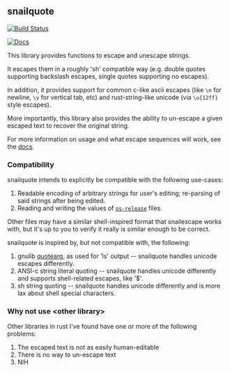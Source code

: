 ## snailquote

[![Build Status](https://travis-ci.org/euank/snailquote.svg?branch=master)](https://travis-ci.org/euank/snailquote)

[![Docs](https://docs.rs/snailquote/badge.svg)](https://docs.rs/snailquote)

This library provides functions to escape and unescape strings.

It escapes them in a roughly 'sh' compatible way (e.g. double quotes supporting
backslash escapes, single quotes supporting no escapes).

In addition, it provides support for common c-like ascii escapes (like `\n` for
newline, `\v` for vertical tab, etc) and rust-string-like unicode (via
`\u{12ff}` style escapes).

More importantly, this library also provides the ability to un-escape a given
escaped text to recover the original string.

For more information on usage and what escape sequences will work, see the [docs](https://docs.rs/snailquote).

### Compatibility

snailquote intends to explicitly be compatible with the following use-cases:

1. Readable encoding of arbitrary strings for user's editing; re-parsing of
   said strings after being edited.
1. Reading and writing the values of [`os-release`](https://www.freedesktop.org/software/systemd/man/os-release.html) files.

Other files may have a similar shell-inspired format that snailescape works with, but it's up to you to verify it really is similar enough to be correct.

snailquote is inspired by, but not compatible with, the following:

1. gnulib [quotearg](https://www.gnu.org/software/gnulib/manual/html_node/Quoting.html), as used for 'ls' output -- snailquote handles unicode escapes differently.
2. ANSI-c string literal quoting -- snailquote handles unicode differently and supports shell-related escapes, like '$'.
3. sh string quoting -- snailquote handles unicode differently and is more lax about shell special characters.

### Why not use \<other library\>

Other libraries in rust I've found have one or more of the following problems:

1. The escaped text is not as easily human-editable
1. There is no way to un-escape text
1. NIH
